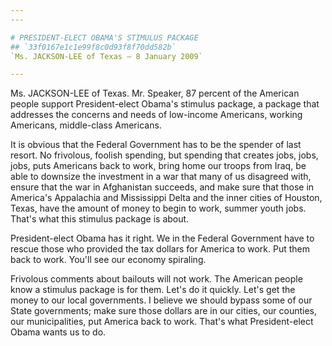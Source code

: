 ```yaml
---
---

# PRESIDENT-ELECT OBAMA'S STIMULUS PACKAGE
## `33f0167e1c1e99f8c0d93f8f70dd582b`
`Ms. JACKSON-LEE of Texas — 8 January 2009`

---
```



Ms. JACKSON-LEE of Texas. Mr. Speaker, 87 percent of the American 
people support President-elect Obama's stimulus package, a package that 
addresses the concerns and needs of low-income Americans, working 
Americans, middle-class Americans.

It is obvious that the Federal Government has to be the spender of 
last resort. No frivolous, foolish spending, but spending that creates 
jobs, jobs, jobs, puts Americans back to work, bring home our troops 
from Iraq, be able to downsize the investment in a war that many of us 
disagreed with, ensure that the war in Afghanistan succeeds, and make 
sure that those in America's Appalachia and Mississippi Delta and the 
inner cities of Houston, Texas, have the amount of money to begin to 
work, summer youth jobs. That's what this stimulus package is about.

President-elect Obama has it right. We in the Federal Government have 
to rescue those who provided the tax dollars for America to work. Put 
them back to work. You'll see our economy spiraling.

Frivolous comments about bailouts will not work. The American people 
know a stimulus package is for them. Let's do it quickly. Let's get the 
money to our local governments. I believe we should bypass some of our 
State governments; make sure those dollars are in our cities, our 
counties, our municipalities, put America back to work. That's what 
President-elect Obama wants us to do.
